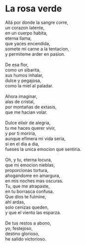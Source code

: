# La rosa verde

Allá por donde la sangre corre,</br>
un corazon latente,</br>
en un cuerpo habita,</br>
eterna llama,</br>
que yaces encendida,</br>
somete mi carne a la tentacion,</br>
y permiteme arder en pasion.</br>
</br>
De esa flor,</br>
como un sibarita,</br>
sus humos inhalar,</br>
dulce y pegajosa,</br>
como la miel al paladar.</br>
</br>
Ahora imaginar,</br>
alas de cristal,</br>
por montañas de extasis,</br>
que me hacian volar.</br>
</br>
Dulce elíxir de alegria,</br>
tu me haces querer vivir,</br>
y por ti moriría,</br>
aunque efímera mi vida seria,</br>
si en el dia a dia,</br>
fueses la unica emocion que sentiria.
</br></br>
Oh, y tu, eterna locura,</br>
que mi emocion nieblas,</br>
proporcionas tortura,</br>
ahogandome en amargura,</br>
en mis noches mas oscuras.</br>
Tu, que me atrapaste,</br>
en tu borrasca confusa.</br>
Que dios te fulmine,</br>
ahí ardas,</br>
solo cenizas queden,</br>
y que el viento las esparza.</br>
</br>
De tus restos a abono,</br>
yo, festejoso,</br>
destino glorioso,</br>
he salido victorioso.</br>
